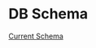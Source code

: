 # DB Schema

[Current Schema](https://drive.google.com/file/d/1Zyctor056zW_EhoGJIq6i0jgnBeHW4y2/view?usp=sharing)
